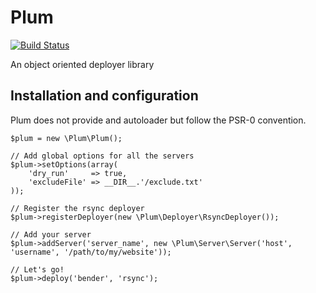 # Plum

[![Build Status](https://secure.travis-ci.org/aerialls/Plum.png)](http://travis-ci.org/aerialls/Plum)

An object oriented deployer library

## Installation and configuration

Plum does not provide and autoloader but follow the PSR-0 convention.

    $plum = new \Plum\Plum();

    // Add global options for all the servers
    $plum->setOptions(array(
        'dry_run'     => true,
        'excludeFile' => __DIR__.'/exclude.txt'
    ));

    // Register the rsync deployer
    $plum->registerDeployer(new \Plum\Deployer\RsyncDeployer());

    // Add your server
    $plum->addServer('server_name', new \Plum\Server\Server('host', 'username', '/path/to/my/website'));

    // Let's go!
    $plum->deploy('bender', 'rsync');
